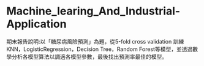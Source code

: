 # Machine_learing_And_Industrial-Application
期末報告說明:以「糖尿病風險預測」為題，從5-fold cross validation 訓練KNN，LogisticRegression，Decision Tree，Random Forest等模型，並透過數學分析各模型算法以調適各模型參數，最後找出預測率最佳的模型。
